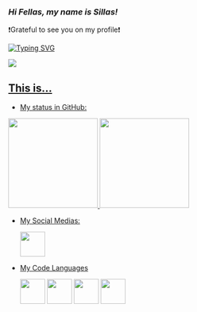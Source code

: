 ### _Hi Fellas, my name is Sillas!_
:exclamation:Grateful to see you on my profile:exclamation:

[![Typing SVG](https://readme-typing-svg.herokuapp.com?font=Fira+Code&size=40&pause=1000&color=ABABAB&center=true&width=435&lines=%E2%84%8C%F0%9D%94%AC%F0%9D%94%B4'%F0%9D%94%AF%F0%9D%94%A2+%F0%9D%94%B6%F0%9D%94%AC%F0%9D%94%B2+%F0%9D%94%A1%F0%9D%94%AC%F0%9D%94%A6%F0%9D%94%AB%F0%9D%94%A4%3F)](https://git.io/typing-svg)
  
  <a href="#"><img src="https://cdn.theatlantic.com/thumbor/o4lUUQIroIFYL82tsDVCBRF_ezA=/0x0:2000x1400/850x596/media/img/posts/2021/06/CC_Engber_Poe/original.gif">
  
## This is...
- My status in GitHub:
<div>
  <a href="https://github.com/sennags">
  <img height="180em" src="https://github-readme-stats.vercel.app/api?username=sennags&show_icons=true&theme=great-gatsby&include_all_commits=true&count_private=true"/>
  <img height="180em" src="https://github-readme-stats.vercel.app/api/top-langs/?username=sennags&layout=compact&langs_count=16&theme=midnight-purple"/>
</div>

- My Social Medias:
  
  <div>
    <a href="https://www.linkedin.com/in/sillas-gabriel-sena-822144215/"><img height="50cm" src="https://img.shields.io/badge/LinkedIn-0077B5?style=for-the-badge&logo=linkedin&logoColor=white">
  </div>
  
- My Code Languages
  
  <div>
    <a href="#"><img height="50em" src="https://img.shields.io/badge/HTML5-E34F26?style=for-the-badge&logo=html5&logoColor=white"/></a>
    <a href="#"><img height="50em" src="https://img.shields.io/badge/CSS3-1572B6?style=for-the-badge&logo=css3&logoColor=white"/></a>
    <a href="#"><img height="50em" src="https://img.shields.io/badge/Python-14354C?style=for-the-badge&logo=python&logoColor=white""/></a>
    <a href="#"><img height="50em" src="https://img.shields.io/badge/JavaScript-F7DF1E?style=for-the-badge&logo=javascript&logoColor=black"/></a>
  </div>
<!--
**sennags/sennags** is a ✨ _special_ ✨ repository because its `README.md` (this file) appears on your GitHub profile.

Here are some ideas to get you started:

- 🔭 I’m currently working on ...
- 🌱 I’m currently learning ...
- 👯 I’m looking to collaborate on ...
- 🤔 I’m looking for help with ...
- 💬 Ask me about ...
- 📫 How to reach me: ...
- 😄 Pronouns: ...
- ⚡ Fun fact: ...
-->
